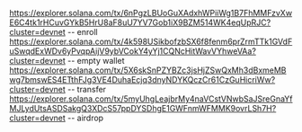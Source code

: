 https://explorer.solana.com/tx/6nPgzLBUoGuXAdxhWPiiWg1B7FhMMFzvXwE6C4tk1rHCuvGYkB5HrU8aF8uU7YV7Gob1iX9BZM514WK4eqUpRJC?cluster=devnet  -- enroll
https://explorer.solana.com/tx/4k598USikbofzbSX6f8fenm6prZrmTTk1GVdFuSwqdExWDv6yPvqpAijV9ybVCokY4yYj1CQNcHitWavVYhweVAa?cluster=devnet -- empty wallet
https://explorer.solana.com/tx/5X6skSnPZYBZc3jsHjZSwQxMh3dBxmeMBwg7bmswES4ETthFJg3VE4DuhaEcjq3dnyNDYKQczCr61CzGuHicriWw?cluster=devnet -- transfer
https://explorer.solana.com/tx/5myUhgLeajbrMy4naVCstVNwbSaJSreGnaYfMJLydUtsASDSakgQ3XDcS57ppDYSDhgE1GWFnmWFMMK9ovrLSh7H?cluster=devnet -- airdrop
